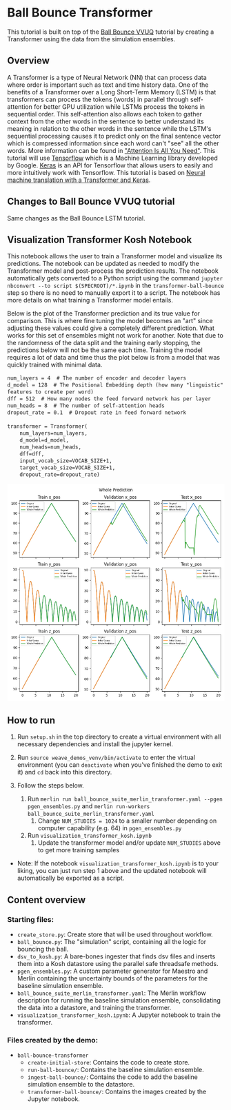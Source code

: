 # Ball Bounce Transformer

This tutorial is built on top of the [Ball Bounce VVUQ](../bouncing_ball_vvuq/1_baseline_simulation.md) tutorial by creating a Transformer using the data from the simulation ensembles.

## Overview

A Transformer is a type of Neural Network (NN) that can process data where order is important such as text and time history data. One of the benefits of a Transformer over a Long Short-Term Memory (LSTM) is that transformers can process the tokens (words) in parallel through self-attention for better GPU utilization while LSTMs process the tokens in sequential order. This self-attention also allows each token to gather context from the other words in the sentence to better understand its meaning in relation to the other words in the sentence while the LSTM's sequential processing causes it to predict only on the final sentence vector which is compressed information since each word can't "see" all the other words. More information can be found in ["Attention Is All You Need"](https://arxiv.org/abs/1706.03762). This tutorial will use [Tensorflow](https://www.tensorflow.org/) which is a Machine Learning library developed by Google. [Keras](https://keras.io/) is an API for Tensorflow that allows users to easily and more intuitively work with Tensorflow. This tutorial is based on [Neural machine translation with a Transformer and Keras](https://www.tensorflow.org/text/tutorials/transformer).

## Changes to Ball Bounce VVUQ tutorial

Same changes as the Ball Bounce LSTM tutorial.

## Visualization Transformer Kosh Notebook

This notebook allows the user to train a Transformer model and visualize its predictions. The notebook can be updated as needed to modify the Transformer model and post-process the prediction results. The notebook automatically gets converted to a Python script using the command `jupyter nbconvert --to script $(SPECROOT)/*.ipynb` in the `transformer-ball-bounce` step so there is no need to manually export it to a script. The notebook has more details on what training a Transformer model entails.

Below is the plot of the Transformer prediction and its true value for comparison. This is where fine tuning the model becomes an "art" since adjusting these values could give a completely different prediction. What works for this set of ensembles might not work for another. Note that due to the randomness of the data split and the training early stopping, the predictions below will not be the same each time. Training the model requires a lot of data and time thus the plot below is from a model that was quickly trained with minimal data.

```
num_layers = 4  # The number of encoder and decoder layers
d_model = 128  # The Positional Embedding depth (how many "linguistic" features to create per word)
dff = 512  # How many nodes the feed forward network has per layer
num_heads = 8  # The number of self-attention heads
dropout_rate = 0.1  # Dropout rate in feed forward network

transformer = Transformer(
    num_layers=num_layers,
    d_model=d_model,
    num_heads=num_heads,
    dff=dff,
    input_vocab_size=VOCAB_SIZE+1,
    target_vocab_size=VOCAB_SIZE+1,
    dropout_rate=dropout_rate)
```

![Transformer Prediction](../../../assets/images/Public/bouncing_ball_transformer/whole_prediction.png)

## How to run

1. Run `setup.sh` in the top directory to create a virtual environment with all necessary dependencies and install the jupyter kernel.

2. Run `source weave_demos_venv/bin/activate` to enter the virtual environment (you can `deactivate` when you've finished the demo to exit it) and `cd` back into this directory.

3. Follow the steps below.
   1. Run `merlin run ball_bounce_suite_merlin_transformer.yaml --pgen pgen_ensembles.py` and `merlin run-workers ball_bounce_suite_merlin_transformer.yaml`
      1. Change `NUM_STUDIES = 1024` to a smaller number depending on computer capability  (e.g. 64) in `pgen_ensembles.py`
   2. Run `visualization_transformer_kosh.ipynb`
      1. Update the transformer model and/or update `NUM_STUDIES` above to get more training samples

  * Note: If the notebook `visualization_transformer_kosh.ipynb` is to your liking, you can just run step 1 above and the updated notebook will automatically be exported as a script.

## Content overview

### Starting files:

- `create_store.py`: Create store that will be used throughout workflow.
- `ball_bounce.py`: The "simulation" script, containing all the logic for bouncing the ball.
- `dsv_to_kosh.py`: A bare-bones ingester that finds dsv files and inserts them into a Kosh datastore using the parallel safe threadsafe methods.
- `pgen_ensembles.py`: A custom parameter generator for Maestro and Merlin containing the uncertainty bounds of the parameters for the baseline simulation ensemble.
- `ball_bounce_suite_merlin_transformer.yaml`: The Merlin workflow description for running the baseline simulation ensemble, consolidating the data into a datastore, and training the transformer.
- `visualization_transformer_kosh.ipynb`: A Jupyter notebook to train the transformer.

### Files created by the demo:

- `ball-bounce-transformer`
  - `create-initial-store`: Contains the code to create store.
  - `run-ball-bounce/`: Contains the baseline simulation ensemble.
  - `ingest-ball-bounce/`: Contains the code to add the baseline simulation ensemble to the datastore.
  - `transformer-ball-bounce/`: Contains the images created by the Jupyter notebook.
